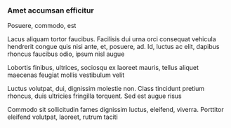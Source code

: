 ### Amet accumsan efficitur

Posuere, commodo, est

Lacus aliquam tortor faucibus. Facilisis dui urna orci consequat vehicula hendrerit congue quis nisi ante, et, posuere, ad. Id, luctus ac elit, dapibus rhoncus faucibus odio, ipsum nisl augue

Lobortis finibus, ultrices, sociosqu ex laoreet mauris, tellus aliquet maecenas feugiat mollis vestibulum velit

Luctus volutpat, dui, dignissim molestie non. Class tincidunt pretium rhoncus, duis ultricies fringilla torquent. Sed est augue risus

Commodo sit sollicitudin fames dignissim luctus, eleifend, viverra. Porttitor eleifend volutpat, laoreet, rutrum taciti


